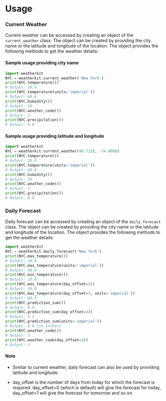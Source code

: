 # Usage

### Current Weather

Current weather can be accessed by creating an object of the `current_weather` class. The object can be created by providing the city name or the latitude and longitude of the location. The object provides the following methods to get the weather details:
#### Sample usage providing city name

```python
import weatherkit
NYC = weatherkit.current_weather('New York')
print(NYC.temperature())
# Output: 20.0
print(NYC.temperature(units='imperial'))
# Output: 68.0
print(NYC.humidity())
# Output: 50
print(NYC.weather_code())
# Output: 3
print(NYC.precipitation())
# Output: 0.0
```

#### Sample usage providing latitude and longitude

```python
import weatherkit
NYC = weatherkit.current_weather(40.7128, -74.0060)
print(NYC.temperature())
# Output: 20.0
print(NYC.temperature(units='imperial'))
# Output: 68.0
print(NYC.humidity())
# Output: 50
print(NYC.weather_code())
# Output: 3
print(NYC.precipitation())
# Output: 0.0
```
### Daily Forecast

Daily forecast can be accessed by creating an object of the `daily_forecast` class. The object can be created by providing the city name or the latitude and longitude of the location. The object provides the following methods to get the weather details:

```python
import weatherkit
NYC = weatherkit.daily_forecast('New York')
print(NYC.max_temperature())
# Output: 20.0
print(NYC.max_temperature(units='imperial'))
# Output: 68.0
print(NYC.min_temperature())
# Output: 10.0
print(NYC.max_temperature(day_offset=3))
# Output: 20.0
print(NYC.max_temperature(day_offset=3, units='imperial'))
# Output: 68.0
print(NYC.prediction_sum())
# Output: 0.0
print(NYC.prediction_sum(day_offset=3))
# Output: 3.2
print(NYC.prediction_sum(units='imperial'))
# Output: 0.0 (in Inches)
print(NYC.weather_code())
# Output: 3
print(NYC.weather_code(day_offset=3))
# Output: 3
```
#### Note 
- Similar to current weather, daily forecast can also be used by providing latitude and longitude.

- day_offset is the number of days from today for which the forecast is required. day_offset=0 (which is default) will give the forecast for today, day_offset=1 will give the forecast for tomorrow and so on.
